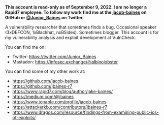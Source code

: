 **This account is read-only as of September 9, 2022. I am no longer a Rapid7 employee. To follow my work find me at the [jacob-baines](https://github.com/jacob-baines) on GitHub or [@Junior_Baines](https://twitter.com/Junior_Baines) on Twitter.**

A vulnerability researcher that sometimes finds a bug. Occasional speaker (3xDEFCON, 1xBlackhat, nxBSides). Sometimes blogger. This account is for my vulnerability analysis and exploit development at VulnCheck.

You can find me on:
* Twitter: https://twitter.com/Junior_Baines
* Mastadon: https://infosec.exchange/@albinolobster

You can find some of my other work at:

* https://github.com/jacob-baines
* https://github.com/jbaines-r7
* https://www.rapid7.com/blog/author/jake-baines/
* https://medium.com/@jbaines
* https://www.tenable.com/profile/jacob-baines
* https://attackerkb.com/contributors/jbaines-r7
* https://www.dragos.com/resource/findings-from-examining-public-ics-ot-exploits/
